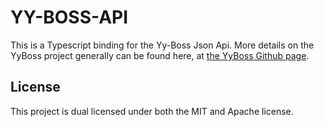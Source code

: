 # YY-BOSS-API

This is a Typescript binding for the Yy-Boss Json Api. More details on the YyBoss project generally can be found here, at [the YyBoss Github page](https://github.com/NPC-Studio/yy-boss).

## License

This project is dual licensed under both the MIT and Apache license.

